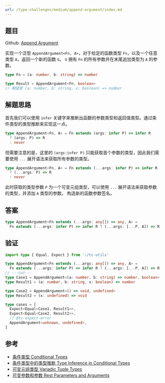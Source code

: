 ```yaml
---
url: /type-challenges/medium/append-argument/index.md
---
```

## 题目

Github: [Append Argument](https://github.com/type-challenges/type-challenges/blob/main/questions/00191-medium-append-argument/)

实现一个泛型 `AppendArgument<Fn, A>`，对于给定的函数类型 `Fn`，以及一个任意类型 `A`，返回一个新的函数 `G`。
`G` 拥有 `Fn` 的所有参数并在末尾追加类型为 `A` 的参数。

```ts
type Fn = (a: number, b: string) => number

type Result = AppendArgument<Fn, boolean>
// 期望是 (a: number, b: string, x: boolean) => number
```

## 解题思路

首先我们可以使用 `infer` 关键字来推断出函数的参数类型和返回值类型。通过条件类型的类型推断来实现这一点。

```ts
type AppendArgument<Fn, A> = Fn extends (args: infer P) => infer R
  ? (args: P) => R
  : never
```

但需要注意的是，这里的 `(args:infer P)` 只能获取首个参数的类型，因此我们需要使用 `...` 展开语法来获取所有参数的类型。

```ts
type AppendArgument<Fn, A> = Fn extends (...args: infer P) => infer R
  ? (...args: P) => R
  : never
```

此时获取的类型参数 `P` 为一个可变元组类型，可以使用 `...` 展开语法来获取参数的类型，并添加 `A` 类型的参数。
构造新的函数参数签名。

## 答案

```ts
type AppendArgument<Fn extends (...args: any[]) => any, A> =
  Fn extends (...args: infer P) => infer R ? (...args: [...P, A]) => R : never
```

## 验证

```ts twoslash
import type { Equal, Expect } from '~/tc-utils'

type AppendArgument<Fn extends (...args: any[]) => any, A> =
  Fn extends (...args: infer P) => infer R ? (...args: [...P, A]) => R : never
// ---cut---
type Case1 = AppendArgument<(a: number, b: string) => number, boolean>
type Result1 = (a: number, b: string, x: boolean) => number

type Case2 = AppendArgument<() => void, undefined>
type Result2 = (x: undefined) => void

type cases = [
  Expect<Equal<Case1, Result1>>,
  Expect<Equal<Case2, Result2>>,
  // @ts-expect-error
  AppendArgument<unknown, undefined>,
]
```

## 参考

* [条件类型 Conditional Types](https://www.typescriptlang.org/docs/handbook/2/conditional-types.html)
* [条件类型中的类型推断 Type Inference in Conditional Types](https://www.typescriptlang.org/docs/handbook/2/conditional-types.html#inferring-within-conditional-types)
* [可变元组类型 Variadic Tuple Types](https://www.typescriptlang.org/docs/handbook/release-notes/typescript-4-0.html#variadic-tuple-types)
* [可变参数和参数 Rest Parameters and Arguments](https://www.typescriptlang.org/docs/handbook/2/functions.html#rest-parameters-and-arguments)
